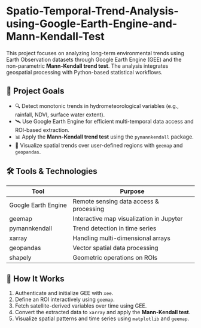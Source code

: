# Spatio-Temporal-Trend-Analysis-using-Google-Earth-Engine-and-Mann-Kendall-Test


This project focuses on analyzing long-term environmental trends using Earth Observation datasets through Google Earth Engine (GEE) and the non-parametric **Mann-Kendall trend test**. The analysis integrates geospatial processing with Python-based statistical workflows.

## 📌 Project Goals

- 🔍 Detect monotonic trends in hydrometeorological variables (e.g., rainfall, NDVI, surface water extent).
- 🛰️ Use Google Earth Engine for efficient multi-temporal data access and ROI-based extraction.
- 📊 Apply the **Mann-Kendall trend test** using the `pymannkendall` package.
- 📍 Visualize spatial trends over user-defined regions with `geemap` and `geopandas`.

## 🛠️ Tools & Technologies

| Tool          | Purpose                             |
|---------------|-------------------------------------|
| Google Earth Engine | Remote sensing data access & processing |
| geemap        | Interactive map visualization in Jupyter |
| pymannkendall | Trend detection in time series      |
| xarray        | Handling multi-dimensional arrays   |
| geopandas     | Vector spatial data processing      |
| shapely       | Geometric operations on ROIs        |

## 🚀 How It Works

1. Authenticate and initialize GEE with `xee`.
2. Define an ROI interactively using `geemap`.
3. Fetch satellite-derived variables over time using GEE.
4. Convert the extracted data to `xarray` and apply the **Mann-Kendall test**.
5. Visualize spatial patterns and time series using `matplotlib` and `geemap`.
